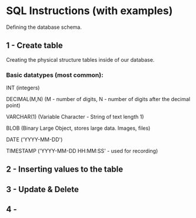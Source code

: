# SQL Instructions (with examples)

Defining the database schema.

## 1 - Create table

Creating the physical structure tables inside of our database.

### Basic datatypes (most common):

INT (integers)

DECIMAL(M,N) (M - number of digits, N - number of digits after the decimal point)

VARCHAR(1) (Variable Character - String of text length 1)

BLOB (Binary Large Object, stores large data. Images, files)

DATE ('YYYY-MM-DD')

TIMESTAMP ('YYYY-MM-DD HH:MM:SS' - used for recording)

## 2 - Inserting values to the table

## 3 - Update & Delete

## 4 - 
